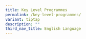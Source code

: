 ```yaml
---
title: Key Level Programmes
permalink: /key-level-programmes/
variant: tiptap
description: ""
third_nav_title: English Language
---
```


